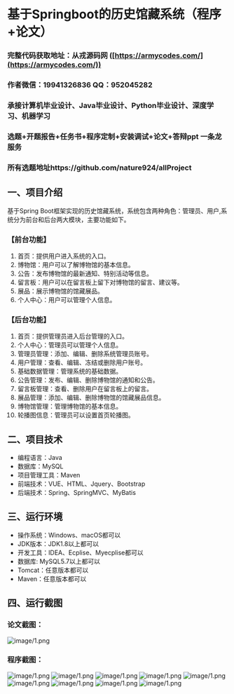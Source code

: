 基于Springboot的历史馆藏系统（程序+论文）
=
### 完整代码获取地址：从戎源码网 ([https://armycodes.com/](https://armycodes.com/))
### 作者微信：19941326836  QQ：952045282 
### 承接计算机毕业设计、Java毕业设计、Python毕业设计、深度学习、机器学习
### 选题+开题报告+任务书+程序定制+安装调试+论文+答辩ppt 一条龙服务
### 所有选题地址https://github.com/nature924/allProject

一、项目介绍
---
基于Spring Boot框架实现的历史馆藏系统，系统包含两种角色：管理员、用户,系统分为前台和后台两大模块，主要功能如下。
### 【前台功能】

1. 首页：提供用户进入系统的入口。
2. 博物馆：用户可以了解博物馆的基本信息。
3. 公告：发布博物馆的最新通知、特别活动等信息。
4. 留言板：用户可以在留言板上留下对博物馆的留言、建议等。
5. 展品：展示博物馆的馆藏展品。
6. 个人中心：用户可以管理个人信息。

### 【后台功能】





1. 首页：提供管理员进入后台管理的入口。
2. 个人中心：管理员可以管理个人信息。
3. 管理员管理：添加、编辑、删除系统管理员账号。
4. 用户管理：查看、编辑、冻结或删除用户账号。
5. 基础数据管理：管理系统的基础数据。
6. 公告管理：发布、编辑、删除博物馆的通知和公告。
7. 留言板管理：查看、删除用户在留言板上的留言。
8. 展品管理：添加、编辑、删除博物馆的馆藏展品信息。
9. 博物馆管理：管理博物馆的基本信息。
10. 轮播图信息：管理员可以设置首页轮播图。









二、项目技术
---
- 编程语言：Java
- 数据库：MySQL
- 项目管理工具：Maven
- 前端技术：VUE、HTML、Jquery、Bootstrap
- 后端技术：Spring、SpringMVC、MyBatis

三、运行环境
---
- 操作系统：Windows、macOS都可以
- JDK版本：JDK1.8以上都可以
- 开发工具：IDEA、Ecplise、Myecplise都可以
- 数据库: MySQL5.7以上都可以
- Tomcat：任意版本都可以
- Maven：任意版本都可以

四、运行截图
---
### 论文截图：
![image/1.png](limage/1.png)

### 程序截图：
![image/1.png](image/1.png)
![image/1.png](image/2.png)
![image/1.png](image/3.png)
![image/1.png](image/4.png)
![image/1.png](image/5.png)
![image/1.png](image/6.png)
![image/1.png](image/7.png)
![image/1.png](image/8.png)
![image/1.png](image/9.png)


